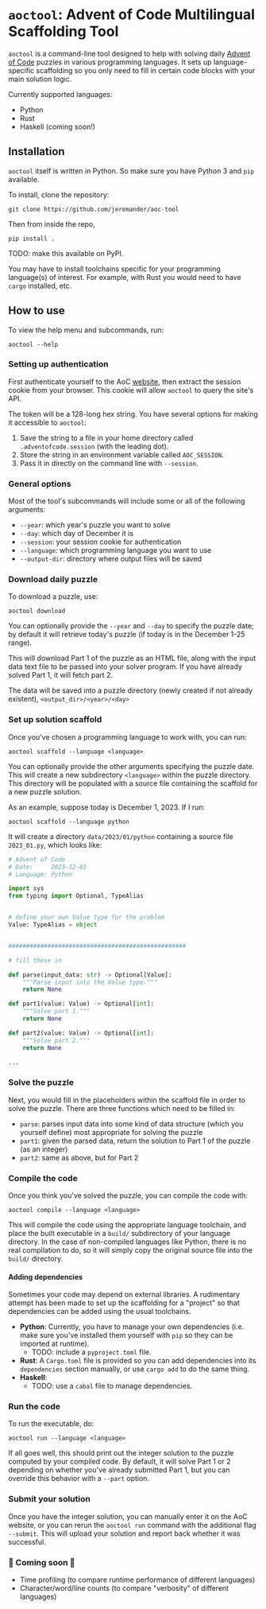 # `aoctool`: Advent of Code Multilingual Scaffolding Tool

`aoctool` is a command-line tool designed to help with solving daily [Advent of Code](https://adventofcode.com) puzzles in various programming languages. It sets up language-specific scaffolding so you only need to fill in certain code blocks with your main solution logic.

Currently supported languages:

- Python
- Rust
- Haskell (coming soon!)

## Installation

`aoctool` itself is written in Python. So make sure you have Python 3 and `pip` available.

To install, clone the repository:

```text
git clone https://github.com/jeremander/aoc-tool
```

Then from inside the repo,

```text
pip install .
```

TODO: make this available on PyPI.

You may have to install toolchains specific for your programming language(s) of interest. For example, with Rust you would need to have `cargo` installed, etc.

## How to use

To view the help menu and subcommands, run:

```text
aoctool --help
```

### Setting up authentication

First authenticate yourself to the AoC [website](https://adventofcode.com/2023/auth/login), then extract the session cookie from your browser. This cookie will allow `aoctool` to query the site's API.

The token will be a 128-long hex string. You have several options for making it accessible to `aoctool`:

1. Save the string to a file in your home directory called `.adventofcode.session` (with the leading dot).
2. Store the string in an environment variable called `AOC_SESSION`.
3. Pass it in directly on the command line with `--session`.

### General options

Most of the tool's subcommands will include some or all of the following arguments:

- `--year`: which year's puzzle you want to solve
- `--day`: which day of December it is
- `--session`: your session cookie for authentication
- `--language`: which programming language you want to use
- `--output-dir`: directory where output files will be saved

### Download daily puzzle

To download a puzzle, use:

```text
aoctool download
```

You can optionally provide the `--year` and `--day` to specify the puzzle date; by default it will retrieve today's puzzle (if today is in the December 1-25 range).

This will download Part 1 of the puzzle as an HTML file, along with the input data text file to be passed into your solver program. If you have already solved Part 1, it will fetch part 2.

The data will be saved into a puzzle directory (newly created if not already existent), `<output_dir>/<year>/<day>`

### Set up solution scaffold

Once you've chosen a programming language to work with, you can run:

```text
aoctool scaffold --language <language>
```

You can optionally provide the other arguments specifying the puzzle date. This will create a new subdirectory `<language>` within the puzzle directory. This directory will be populated with a source file containing the scaffold for a new puzzle solution.

As an example, suppose today is December 1, 2023. If I run:

```text
aoctool scaffold --language python
```

It will create a directory `data/2023/01/python` containing a source file `2023_01.py`, which looks like:

```python
# Advent of Code
# Date:     2023-12-01
# Language: Python

import sys
from typing import Optional, TypeAlias


# define your own Value type for the problem
Value: TypeAlias = object


##################################################

# fill these in

def parse(input_data: str) -> Optional[Value]:
    """Parse input into the Value type."""
    return None

def part1(value: Value) -> Optional[int]:
    """Solve part 1."""
    return None

def part2(value: Value) -> Optional[int]:
    """Solve part 2."""
    return None

...
```

### Solve the puzzle

Next, you would fill in the placeholders within the scaffold file in order to solve the puzzle. There are three functions which need to be filled in:

- `parse`: parses input data into some kind of data structure (which you yourself define) most appropriate for solving the puzzle
- `part1`: given the parsed data, return the solution to Part 1 of the puzzle (as an integer)
- `part2`: same as above, but for Part 2

### Compile the code

Once you think you've solved the puzzle, you can compile the code with:

```text
aoctool compile --language <language>
```

This will compile the code using the appropriate language toolchain, and place the built executable in a `build/` subdirectory of your language directory. In the case of non-compiled languages like Python, there is no real compilation to do, so it will simply copy the original source file into the `build/` directory.

#### Adding dependencies

Sometimes your code may depend on external libraries. A rudimentary attempt has been made to set up the scaffolding for a "project" so that dependencies can be added using the usual toolchains.

- **Python**: Currently, you have to manage your own dependencies (i.e. make sure you've installed them yourself with `pip` so they can be imported at runtime).
  - TODO: include a `pyproject.toml` file.
- **Rust**: A `Cargo.toml` file is provided so you can add dependencies into its `dependencies` section manually, or use `cargo add` to do the same thing.
- **Haskell**:
  - TODO: use a `cabal` file to manage dependencies.

### Run the code

To run the executable, do:

```text
aoctool run --language <language>
```

If all goes well, this should print out the integer solution to the puzzle computed by your compiled code. By default, it will solve Part 1 or 2 depending on whether you've already submitted Part 1, but you can override this behavior with a `--part` option.

### Submit your solution

Once you have the integer solution, you can manually enter it on the AoC website, or you can rerun the `aoctool run` command with the additional flag `--submit`. This will upload your solution and report back whether it was successful.

### 🚧 Coming soon 🚧

- Time profiling (to compare runtime performance of different languages)
- Character/word/line counts (to compare "verbosity" of different languages)
